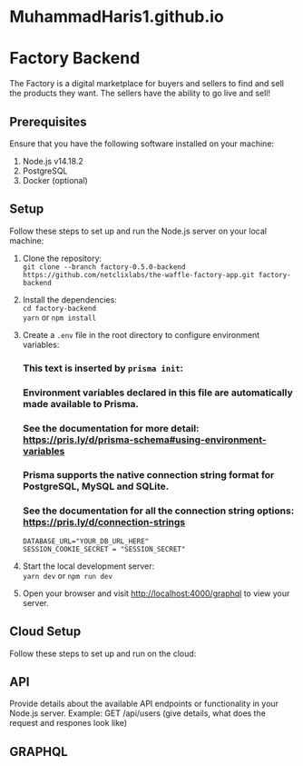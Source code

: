 # MuhammadHaris1.github.io


# Factory Backend
The Factory is a digital marketplace for buyers and sellers to 
find and sell the products they want. The sellers have the ability 
to go live and sell!

## Prerequisites
Ensure that you have the following software installed on your machine: 

1. Node.js v14.18.2
2. PostgreSQL
3. Docker (optional)

## Setup
Follow these steps to set up and run the Node.js server on your local machine: 

1. Clone the repository: <br />
    `git clone --branch factory-0.5.0-backend https://github.com/netclixlabs/the-waffle-factory-app.git factory-backend`

2. Install the dependencies: <br />
    `cd factory-backend` <br />
    `yarn` or `npm install`

3. Create a `.env` file in the root directory to configure environment variables:
    
    ### This text is inserted by `prisma init`:
    ### Environment variables declared in this file are automatically made available to Prisma.
    ### See the documentation for more detail: https://pris.ly/d/prisma-schema#using-environment-variables

    ### Prisma supports the native connection string format for PostgreSQL, MySQL and SQLite.
    ### See the documentation for all the connection string options: https://pris.ly/d/connection-strings

    `DATABASE_URL="YOUR_DB_URL_HERE"`<br />
    `SESSION_COOKIE_SECRET = "SESSION_SECRET"`

4. Start the local development server: <br />
    `yarn dev` or `npm run dev`

5. Open your browser and visit [http://localhost:4000/graphql](http://localhost:4000/graphql) to view your server.

## Cloud Setup
Follow these steps to set up and run on the cloud: 

## API
Provide details about the available API endpoints or functionality in your Node.js server. Example: GET /api/users (give details, what does the request and respones look like) 

## GRAPHQL
